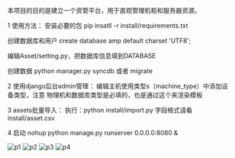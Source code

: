 本项目的目的是建立一个资管平台，用于直观管理机柜和服务器资源。

1 使用方法：
   安装必要的包
   pip insatll -r install/requirements.txt
   
   创建数据库和用户
   create database amp default charset 'UTF8';

   编辑Asset/setting.py，把数据库信息填到DATABASE

   创建数据
   python manager.py syncdb 或者 migrate


2 使用django后台admin管理：
   编辑主机使用类型s（machine_type）中添加设备类型，注意 物理机和数据库类型是必填的，也是通过这个来渲染模板

3 assets批量导入：
  执行：python install/import.py
  字段格式请看 install/asset.csv          

4 启动 
nohup python manage.py  runserver 0.0.0.0:8080 &


![p1](https://github.com/richardzgt/AssetMP/blob/master/install/pic/20180614095254.png)
![p2](https://github.com/richardzgt/AssetMP/blob/master/install/pic/20180614095520.png)
![p3](https://github.com/richardzgt/AssetMP/blob/master/install/pic/20180614095600.png)
![p4](https://github.com/richardzgt/AssetMP/blob/master/install/pic/20180614095649.png)